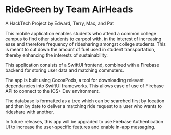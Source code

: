 # RideGreen by Team AirHeads

A HackTech Project by Edward, Terry, Max, and Pat

This mobile application enables students who attend a common college campus to find other students to carpool with, in the interest of increasing ease and therefore frequency of ridesharing amongst college students. This is meant to cut down the amount of fuel used in student transportation, thereby enhancing the interests of sustainability.

This application consists of a SwiftUI frontend, combined with a Firebase backend for storing user data and matching commuters.

The app is built using CocoaPods, a tool for downloading relevant dependancies into SwiftUI frameworks. This allows ease of use of Firebase API to connect to the IOS+ Dev environment.

The database is formatted as a tree which can be searched first by location and then by date to deliver a matching ride request to a user who wants to rideshare with another.

In future releases, this app will be upgraded to use Firebase Authentication UI to increase the user-specific features and enable in-app messaging.
